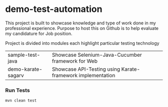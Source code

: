 # demo-test-automation
This project is built to showcase knowledge and type of work done in my professional experience. Purpose to host this on Github is to help evaluate my candidature for Job position.

Project is divided into modules each highlight particular testing technology

|||
|-------------------|-------------------------------------------------------------|
|sample-test-java   | Showcase Selenium-Java-Cucumber framework for Web           |
|demo-karate-sagarv | Showcase API-Testing using Karate-framework implementation  |
### Run Tests
```mvn clean test```

